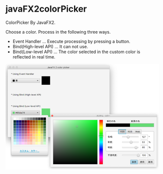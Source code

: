 # javaFX2colorPicker

ColorPicker By JavaFX2.

Choose a color.
Process in the following three ways.

* Event Handler ... Execute processing by pressing a button.
* Bind(High-level API) ... It can not use.
* Bind(Low-level API) ... The color selected in the custom color is reflected in real time.

![javaFX2colorPicker](https://github.com/63rabbits/javaFX2colorPicker/blob/master/javaFX2colorPicker.png)
